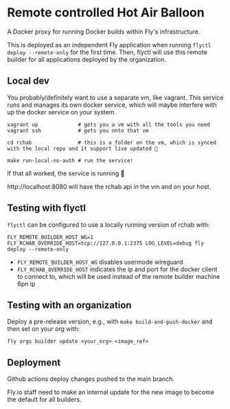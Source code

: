 # Remote controlled Hot Air Balloon

A Docker proxy for running Docker builds within Fly's infrastructure.

This is deployed as an independent Fly application when running `flyctl deploy --remote-only` for the first time.
Then, flyctl will use this remote builder for all applications deployed by the organization.

## Local dev

You probably/definitely want to use a separate vm, like vagrant. This service runs and manages its own docker service, which will maybe interfere with up the docker service on your system.

```shell
vagrant up             # gets you a vm with all the tools you need
vagrant ssh            # gets you onto that vm

cd rchab               # this is a folder on the vm, which is synced with the local repo and it support live updated 🎉

make run-local-no-auth # run the service!
```

If that all worked, the service is running 🚀

http://localhost:8080 will have the rchab api in the vm and on your host.

## Testing with flyctl

`flyctl` can be configured to use a locally running version of rchab with:

```shell
FLY_REMOTE_BUILDER_HOST_WG=1 FLY_RCHAB_OVERRIDE_HOST=tcp://127.0.0.1:2375 LOG_LEVEL=debug fly deploy --remote-only
```

* `FLY_REMOTE_BUILDER_HOST_WG` disables usermode wireguard
* `FLY_RCHAB_OVERRIDE_HOST` indicates the ip and port for the docker client to connect to, which will be used instead of the remote builder machine 6pn ip

## Testing with an organization

Deploy a pre-release version, e.g., with `make build-and-push-docker` and then set on your org with:

```
fly orgs builder update <your_org> <image_ref>
```

## Deployment

Github actions deploy changes pushed to the main branch.

Fly.io staff need to make an internal update for the new image to become the default for all builders.
